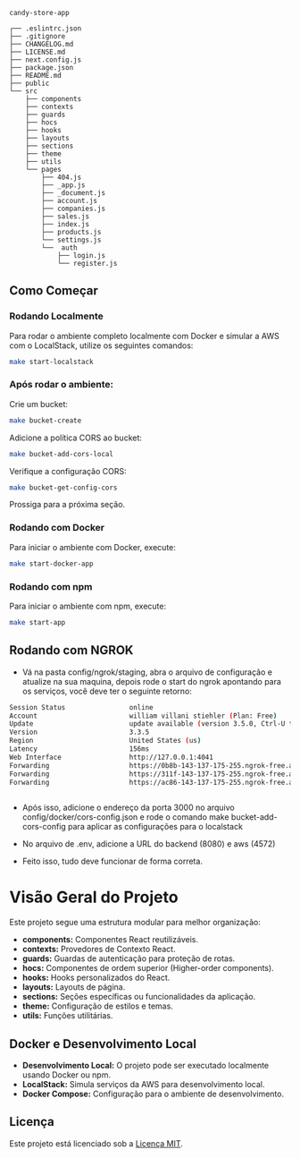 ```
candy-store-app

┌── .eslintrc.json
├── .gitignore
├── CHANGELOG.md
├── LICENSE.md
├── next.config.js
├── package.json
├── README.md
├── public
└── src
	├── components
	├── contexts
	├── guards
	├── hocs
	├── hooks
	├── layouts
	├── sections
	├── theme
	├── utils
	└── pages
		├── 404.js
		├── _app.js
		├── _document.js
		├── account.js
		├── companies.js
		├── sales.js
		├── index.js
		├── products.js
		└── settings.js
		└──  auth
			├── login.js
			└── register.js
```

## Como Começar

### Rodando Localmente

Para rodar o ambiente completo localmente com Docker e simular a AWS com o LocalStack, utilize os seguintes comandos:

```bash
make start-localstack
```

### Após rodar o ambiente:

Crie um bucket: 
```bash 
make bucket-create 
```

Adicione a política CORS ao bucket: 
```bash 
make bucket-add-cors-local
```

Verifique a configuração CORS:
```bash 
make bucket-get-config-cors
```
 
Prossiga para a próxima seção.

### Rodando com Docker
Para iniciar o ambiente com Docker, execute:
```bash 
make start-docker-app
```

### Rodando com npm
Para iniciar o ambiente com npm, execute:
```bash
make start-app
```

## Rodando com NGROK

- Vá na pasta config/ngrok/staging, abra o arquivo de configuração e atualize na sua maquina, depois rode o start do ngrok apontando para os serviços, você deve ter o seguinte retorno:
```bash
Session Status                online                                                                                                                                
Account                       william villani stiehler (Plan: Free)                                                                                                 
Update                        update available (version 3.5.0, Ctrl-U to update)                                                                                    
Version                       3.3.5                                                                                                                                 
Region                        United States (us)                                                                                                                    
Latency                       156ms                                                                                                                                 
Web Interface                 http://127.0.0.1:4041                                                                                                                 
Forwarding                    https://0b8b-143-137-175-255.ngrok-free.app -> http://localhost:8080                                                                  
Forwarding                    https://311f-143-137-175-255.ngrok-free.app -> http://localhost:3000                                                                  
Forwarding                    https://ac86-143-137-175-255.ngrok-free.app -> http://localhost:4572                                                                  
                                                                                                         
```
- Após isso, adicione o endereço da porta 3000 no arquivo config/docker/cors-config.json e rode o comando make bucket-add-cors-config para aplicar as configurações para o localstack

- No arquivo de .env, adicione a URL do backend (8080) e aws (4572)

- Feito isso, tudo deve funcionar de forma correta. 

# Visão Geral do Projeto

Este projeto segue uma estrutura modular para melhor organização:

- **components:** Componentes React reutilizáveis.
- **contexts:** Provedores de Contexto React.
- **guards:** Guardas de autenticação para proteção de rotas.
- **hocs:** Componentes de ordem superior (Higher-order components).
- **hooks:** Hooks personalizados do React.
- **layouts:** Layouts de página.
- **sections:** Seções específicas ou funcionalidades da aplicação.
- **theme:** Configuração de estilos e temas.
- **utils:** Funções utilitárias.

## Docker e Desenvolvimento Local

- **Desenvolvimento Local:** O projeto pode ser executado localmente usando Docker ou npm.
- **LocalStack:** Simula serviços da AWS para desenvolvimento local.
- **Docker Compose:** Configuração para o ambiente de desenvolvimento.


## Licença

Este projeto está licenciado sob a [Licença MIT](LICENSE.md).